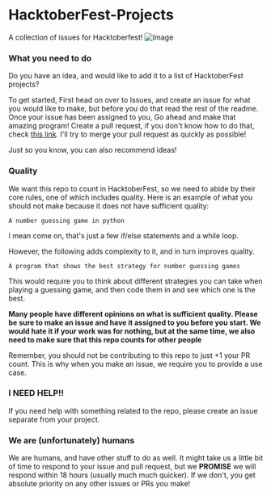 # HacktoberFest-Projects
A collection of issues for Hacktoberfest!
![Image](https://embed-fastly.wistia.com/deliveries/49bd387c40e2c5aada92abdf973bc46d.webp?image_crop_resized=960x540)
### What you need to do
Do you have an idea, and would like to add it to a list of HacktoberFest projects?

To get started, First head on over to Issues, and create an issue for what you would like to make, but before you do that read the rest of the readme. 
Once your issue has been assigned to you, Go ahead and make that amazing program!
Create a pull request, if you don't know how to do that, check [this link](https://www.freecodecamp.org/news/how-to-make-your-first-pull-request-on-github-3/).
I'll try to merge your pull request as quickly as possible!

Just so you know, you can also recommend ideas!
### Quality
We want this repo to count in HacktoberFest, so we need to abide by their core rules, one of which includes quality.
Here is an example of what you should not make because it does not have sufficient quality:
```
A number guessing game in python
```
I mean come on, that's just a few if/else statements and a while loop.

However, the following adds complexity to it, and in turn improves quality.
```
A program that shows the best strategy for number guessing games
```
This would require you to think about different strategies you can take when playing a guessing game, and then code them in and see which one is the best. 

**Many people have different opinions on what is sufficient quality. Please be sure to make an issue and have it assigned to you before you start. We would hate it if your work was for nothing, but at the same time, we also need to make sure that this repo counts for other people**

Remember, you should not be contributing to this repo to just +1 your PR count. This is why when you make an issue, we require you to provide a use case.

### I NEED HELP!!

If you need help with something related to the repo, please create an issue separate from your project.

### We are (unfortunately) humans
We are humans, and have other stuff to do as well. It might take us a little bit of time to respond to your issue and pull request, but we **PROMISE** we will respond within 18 hours (usually much much quicker). If we don't, you get absolute priority on any other issues or PRs you make!
